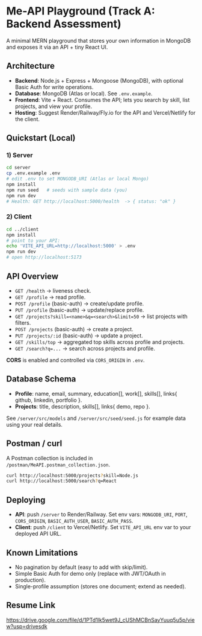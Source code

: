# Me-API Playground (Track A: Backend Assessment)

A minimal MERN playground that stores your own information in MongoDB and exposes it via an API + tiny React UI.

## Architecture
- **Backend**: Node.js + Express + Mongoose (MongoDB), with optional Basic Auth for write operations.
- **Database**: MongoDB (Atlas or local). See `.env.example`.
- **Frontend**: Vite + React. Consumes the API; lets you search by skill, list projects, and view your profile.
- **Hosting**: Suggest Render/Railway/Fly.io for the API and Vercel/Netlify for the client.

## Quickstart (Local)
### 1) Server
```bash
cd server
cp .env.example .env
# edit .env to set MONGODB_URI (Atlas or local Mongo)
npm install
npm run seed   # seeds with sample data (you)
npm run dev
# Health: GET http://localhost:5000/health  -> { status: "ok" }
```

### 2) Client
```bash
cd ../client
npm install
# point to your API:
echo 'VITE_API_URL=http://localhost:5000' > .env
npm run dev
# open http://localhost:5173
```

## API Overview
- `GET /health` → liveness check.
- `GET /profile` → read profile.
- `POST /profile` (basic-auth) → create/update profile.
- `PUT /profile` (basic-auth) → update/replace profile.
- `GET /projects?skill=<name>&q=<search>&limit=50` → list projects with filters.
- `POST /projects` (basic-auth) → create a project.
- `PUT /projects/:id` (basic-auth) → update a project.
- `GET /skills/top` → aggregated top skills across profile and projects.
- `GET /search?q=...` → search across projects and profile.

**CORS** is enabled and controlled via `CORS_ORIGIN` in `.env`.

## Database Schema
- **Profile**: name, email, summary, education[], work[], skills[], links{ github, linkedin, portfolio }.
- **Projects**: title, description, skills[], links{ demo, repo }.

See `/server/src/models` and `/server/src/seed/seed.js` for example data using your real details.

## Postman / curl
A Postman collection is included in `/postman/MeAPI.postman_collection.json`.
```bash
curl http://localhost:5000/projects?skill=Node.js
curl http://localhost:5000/search?q=React
```

## Deploying
- **API**: push `/server` to Render/Railway. Set env vars: `MONGODB_URI`, `PORT`, `CORS_ORIGIN`, `BASIC_AUTH_USER`, `BASIC_AUTH_PASS`.
- **Client**: push `/client` to Vercel/Netlify. Set `VITE_API_URL` env var to your deployed API URL.

## Known Limitations
- No pagination by default (easy to add with skip/limit).
- Simple Basic Auth for demo only (replace with JWT/OAuth in production).
- Single-profile assumption (stores one document; extend as needed).

## Resume Link
https://drive.google.com/file/d/1PTd1lk5wet9J_cUShMCBnSayYuuq5u5p/view?usp=drivesdk